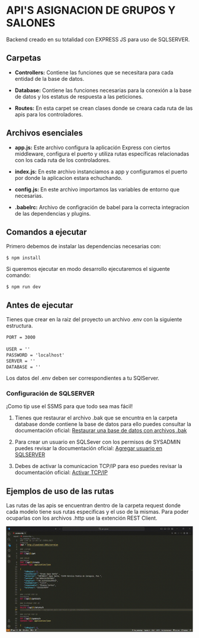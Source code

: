 # API'S ASIGNACION DE GRUPOS Y SALONES

Backend creado en su totalidad con EXPRESS JS para uso de SQLSERVER.

## Carpetas
    
- __Controllers:__  Contiene las funciones que se necesitara para cada entidad de la base de datos.

- __Database:__ Contiene las funciones necesarias para la conexión a la base de datos y los estatus de respuesta a las peticiones.

- __Routes:__ En esta carpet se crean clases donde se creara cada ruta de las apis para los controladores.

## Archivos esenciales

- __app.js:__ Este archivo configura la aplicación Express con ciertos middleware, configura el puerto y utiliza rutas específicas relacionadas con los cada ruta de los controladores.

- __index.js:__ En este archivo instanciamos a app y configuramos el puerto por donde la aplicacion estara echuchando.

- __config.js:__ En este archivo importamos las variables de entorno que necesarias.

- __.babelrc:__ Archivo de configración de babel para la correcta integracion de las dependencias y plugins.

## Comandos a ejecutar

Primero debemos de instalar las dependencias necesarias con:

    $ npm install

Si queremos ejecutar en modo desarrollo ejecutaremos el siguente comando:

    $ npm run dev

## Antes de ejecutar

Tienes que crear en la raiz del proyecto un archivo .env con la siguiente estructura.

    PORT = 3000

    USER = ''
    PASSWORD = 'localhost'
    SERVER = ''
    DATABASE = ''

Los datos del .env deben ser correspondientes a tu SQlServer. 

### Configuración de SQLSERVER

¡Como tip use el SSMS para que todo sea mas fácil!

1. Tienes que restaurar el archivo .bak que se encuntra en la carpeta database donde contiene la base de datos para ello puedes consultar la documentación oficial: [Restaurar una base de datos con archivos .bak][3]

[3]: https://learn.microsoft.com/es-es/sql/relational-databases/backup-restore/restore-a-database-backup-using-ssms?view=sql-server-ver16#examples

2. Para crear un usuario en SQLSever con los permisos de SYSADMIN puedes revisar la documentación oficial: [Agregar usuario en SQLSERVER][1]

[1]: https://learn.microsoft.com/en-us/sql/relational-databases/security/authentication-access/create-a-login?view=sql-server-ver16

3. Debes de activar la comunicacion TCP/IP para eso puedes revisar la documentación oficial: [Activar TCP/IP][2]

[2]: https://learn.microsoft.com/es-es/sql/database-engine/configure-windows/configure-a-server-to-listen-on-a-specific-tcp-port?view=sql-server-ver16

## Ejemplos de uso de las rutas

Las rutas de las apis se encuentran dentro de la carpeta request donde cada modelo tiene sus rutas especificas y el uso de la mismas.
Para poder ocuparlas con los archivos .http use la extención REST Client.

![GIF API USE](public/sample_api_use.gif)